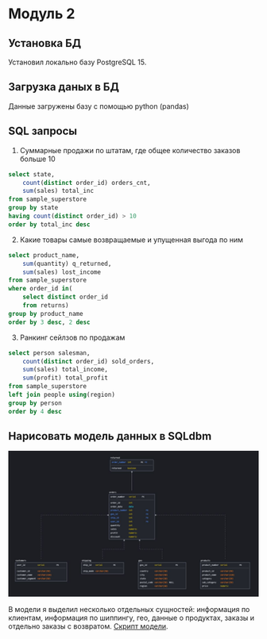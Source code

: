 # **Модуль 2**
## **Установка БД**
Установил локально базу PostgreSQL 15.
## **Загрузка даных в БД**
Данные загружены базу с помощью python (pandas)
## **SQL запросы**
1. Суммарные продажи по штатам, где общее количество заказов больше 10
```sql
select state,
	count(distinct order_id) orders_cnt,
	sum(sales) total_inc
from sample_superstore
group by state
having count(distinct order_id) > 10
order by total_inc desc
```
2. Какие товары самые возвращаемые и упущенная выгода по ним
```sql
select product_name,
	sum(quantity) q_returned,
	sum(sales) lost_income
from sample_superstore
where order_id in(
	select distinct order_id
	from returns)
group by product_name
order by 3 desc, 2 desc
```
3. Ранкинг сейлзов по продажам
```sql
select person salesman,
	count(distinct order_id) sold_orders,
	sum(sales) total_income,
	sum(profit) total_profit
from sample_superstore
left join people using(region)
group by person
order by 4 desc
```
## **Нарисовать модель данных в SQLdbm**
![Image alt](https://github.com/ysamokhotov/DE-101/blob/main/Module2/pics/db_model.JPG)

В модели я выделил несколько отдельных сущностей: информация по клиентам, информация по шиппингу, гео, данные о продуктах, заказы и отдельно заказы с возвратом. <a href="https://github.com/ysamokhotov/DE-101/blob/main/Module2/public_to_new_dwh.sql">Скрипт модели</a>.
